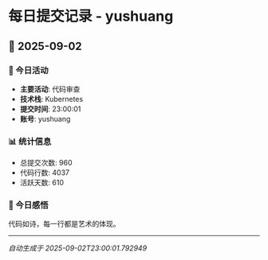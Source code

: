 # 每日提交记录 - yushuang

## 📅 2025-09-02

### 🎯 今日活动
- **主要活动**: 代码审查
- **技术栈**: Kubernetes
- **提交时间**: 23:00:01
- **账号**: yushuang

### 📊 统计信息
- 总提交次数: 960
- 代码行数: 4037
- 活跃天数: 610

### 💭 今日感悟
代码如诗，每一行都是艺术的体现。

---
*自动生成于 2025-09-02T23:00:01.792949*
